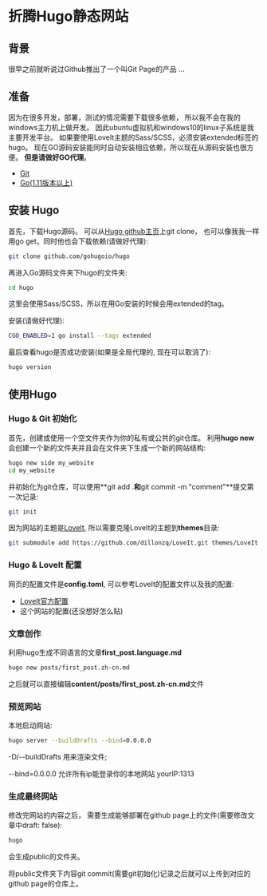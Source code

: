 # 折腾Hugo静态网站


## 背景

  很早之前就听说过Github推出了一个叫Git Page的产品 ...

## 准备

因为在很多开发，部署，测试的情况需要下载很多依赖，
所以我不会在我的windows主力机上做开发。
因此ubuntu虚拟机和windows10的linux子系统是我主要开发平台。
如果要使用LoveIt主题的Sass/SCSS，必须安装extended标签的hugo。
现在GO源码安装能同时自动安装相应依赖，所以现在从源码安装也很方便。
**但是请做好GO代理**。

- [Git](https://git-scm.com/)
- [Go(1.11版本以上)](https://golang.org/dl/)

## 安装 Hugo

首先，下载Hugo源码。
可以从[Hugo github主页](https://github.com/gohugoio/hugo)上git clone，
也可以像我我一样用go get，同时他也会下载依赖(请做好代理):

``` bash
git clone github.com/gohugoio/hugo
```

再进入Go源码文件夹下hugo的文件夹:

```bash
cd hugo
```

这里会使用Sass/SCSS，所以在用Go安装的时候会用extended的tag。

安装(请做好代理):

```bash
CGO_ENABLED=1 go install --tags extended
```

最后查看hugo是否成功安装(如果是全局代理的, 现在可以取消了):

```bash
hugo version
```

## 使用Hugo

### Hugo & Git 初始化

首先，创建或使用一个空文件夹作为你的私有或公共的git仓库。
利用**hugo new**会创建一个新的文件夹并且会在文件夹下生成一个新的网站结构:

```bash
hugo new side my_website
cd my_website
```

并初始化为git仓库，可以使用**git add .**和**git commit -m "comment"**提交第一次记录:

```bash
git init
```

因为网站的主题是[LoveIt](https://hugoloveit.com/),
所以需要克隆LoveIt的主题到**themes**目录:

```bash
git submodule add https://github.com/dillonzq/LoveIt.git themes/LoveIt
```

### Hugo & LoveIt 配置

网页的配置文件是**config.toml**, 可以参考LoveIt的配置文件以及我的配置:

- [LoveIt官方配置](https://github.com/dillonzq/LoveIt/blob/master/exampleSite/config.toml)
- 这个网站的配置(还没想好怎么贴)

### 文章创作

利用hugo生成不同语言的文章**first_post.language.md**

```bash
hugo new posts/first_post.zh-cn.md
```

之后就可以直接编辑**content/posts/first_post.zh-cn.md**文件

### 预览网站

本地启动网站:

```bash
hugo server --buildDrafts --bind=0.0.0.0
```

-D/--buildDrafts 用来渲染文件;

--bind=0.0.0.0 允许所有ip能登录你的本地网站 yourIP:1313

### 生成最终网站

修改完网站的内容之后，
需要生成能够部署在github page上的文件(需要修改文章中draft: false):

```bash
hugo
```

会生成public的文件夹。

将public文件夹下内容git commit(需要git初始化)记录之后就可以上传到对应的github page的仓库上。

